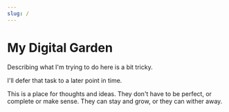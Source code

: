 ```yaml
---
slug: /
---
```


# My Digital Garden

Describing what I'm trying to do here is a bit tricky. 

I'll defer that task to a later point in time. 

This is a place for thoughts and ideas. They don't have to be perfect, or complete or make sense. They can stay and grow, or they can wither away.
